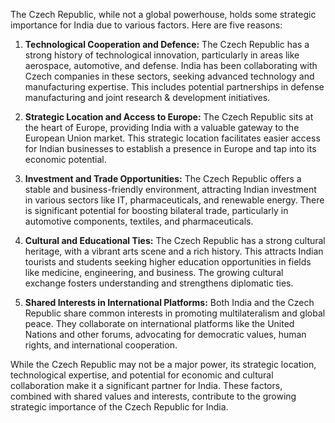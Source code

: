 The Czech Republic, while not a global powerhouse, holds some strategic importance for India due to various factors. Here are five reasons:

1. **Technological Cooperation and Defence:** The Czech Republic has a strong history of technological innovation, particularly in areas like aerospace, automotive, and defense. India has been collaborating with Czech companies in these sectors, seeking advanced technology and manufacturing expertise. This includes potential partnerships in defense manufacturing and joint research & development initiatives.

2. **Strategic Location and Access to Europe:** The Czech Republic sits at the heart of Europe, providing India with a valuable gateway to the European Union market. This strategic location facilitates easier access for Indian businesses to establish a presence in Europe and tap into its economic potential.

3. **Investment and Trade Opportunities:** The Czech Republic offers a stable and business-friendly environment, attracting Indian investment in various sectors like IT, pharmaceuticals, and renewable energy. There is significant potential for boosting bilateral trade, particularly in automotive components, textiles, and pharmaceuticals.

4. **Cultural and Educational Ties:** The Czech Republic has a strong cultural heritage, with a vibrant arts scene and a rich history. This attracts Indian tourists and students seeking higher education opportunities in fields like medicine, engineering, and business. The growing cultural exchange fosters understanding and strengthens diplomatic ties.

5. **Shared Interests in International Platforms:** Both India and the Czech Republic share common interests in promoting multilateralism and global peace. They collaborate on international platforms like the United Nations and other forums, advocating for democratic values, human rights, and international cooperation. 

While the Czech Republic may not be a major power, its strategic location, technological expertise, and potential for economic and cultural collaboration make it a significant partner for India. These factors, combined with shared values and interests, contribute to the growing strategic importance of the Czech Republic for India. 
